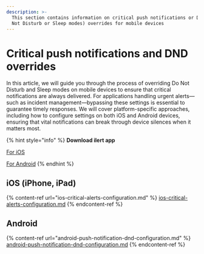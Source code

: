 ```yaml
---
description: >-
  This section contains information on critical push notifications or DND (Do
  Not Disturb or Sleep modes) overrides for mobile devices
---
```


# Critical push notifications and DND overrides

In this article, we will guide you through the process of overriding Do Not Disturb and Sleep modes on mobile devices to ensure that critical notifications are always delivered. For applications handling urgent alerts—such as incident management—bypassing these settings is essential to guarantee timely responses. We will cover platform-specific approaches, including how to configure settings on both iOS and Android devices, ensuring that vital notifications can break through device silences when it matters most.

{% hint style="info" %}
**Download ilert app**

[For iOS](https://apps.apple.com/us/app/ilert/id542915864?l=en\&platform=iphone)

[For Android](https://play.google.com/store/apps/details?id=de.ilert.client.iphone\&hl=en_US\&pli=1)
{% endhint %}

## iOS (iPhone, iPad)

{% content-ref url="ios-critical-alerts-configuration.md" %}
[ios-critical-alerts-configuration.md](ios-critical-alerts-configuration.md)
{% endcontent-ref %}

## Android

{% content-ref url="android-push-notification-dnd-configuration.md" %}
[android-push-notification-dnd-configuration.md](android-push-notification-dnd-configuration.md)
{% endcontent-ref %}

